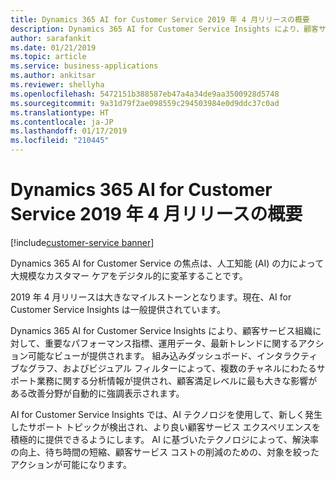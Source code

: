 ```yaml
---
title: Dynamics 365 AI for Customer Service 2019 年 4 月リリースの概要
description: Dynamics 365 AI for Customer Service Insights により、顧客サービス組織に対して、重要なパフォーマンス指標、運用データ、最新トレンドに関するアクション可能なビューが提供されます。
author: sarafankit
ms.date: 01/21/2019
ms.topic: article
ms.service: business-applications
ms.author: ankitsar
ms.reviewer: shellyha
ms.openlocfilehash: 5472151b388587eb47a4a34de9aa3500928d5748
ms.sourcegitcommit: 9a31d79f2ae098559c294503984e0d9ddc37c0ad
ms.translationtype: HT
ms.contentlocale: ja-JP
ms.lasthandoff: 01/17/2019
ms.locfileid: "210445"
---
```

# <a name="overview-of-dynamics-365-ai-for-customer-service-april-19-release"></a>Dynamics 365 AI for Customer Service 2019 年 4 月リリースの概要
[!include[customer-service banner](../../includes/customer-service.md)]


Dynamics 365 AI for Customer Service の焦点は、人工知能 (AI) の力によって大規模なカスタマー ケアをデジタル的に変革することです。

2019 年 4 月リリースは大きなマイルストーンとなります。現在、AI for Customer Service Insights は一般提供されています。

Dynamics 365 AI for Customer Service Insights により、顧客サービス組織に対して、重要なパフォーマンス指標、運用データ、最新トレンドに関するアクション可能なビューが提供されます。 組み込みダッシュボード、インタラクティブなグラフ、およびビジュアル フィルターによって、複数のチャネルにわたるサポート業務に関する分析情報が提供され、顧客満足レベルに最も大きな影響がある改善分野が自動的に強調表示されます。

AI for Customer Service Insights では、AI テクノロジを使用して、新しく発生したサポート トピックが検出され、より良い顧客サービス エクスペリエンスを積極的に提供できるようにします。 AI に基づいたテクノロジによって、解決率の向上、待ち時間の短縮、顧客サービス コストの削減のための、対象を絞ったアクションが可能になります。
